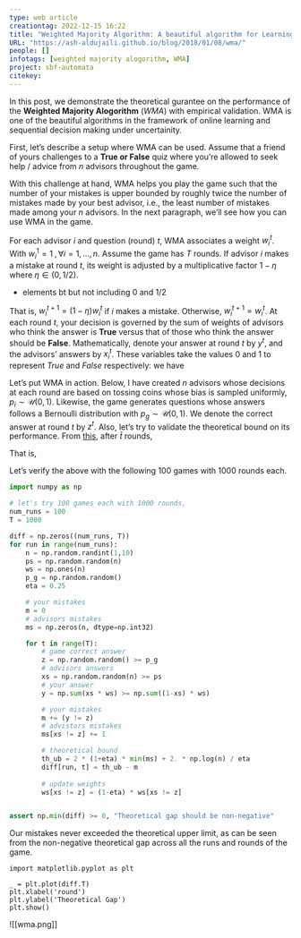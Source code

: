 ```yaml
---
type: web article
creationtag: 2022-12-15 16:22
title: "Weighted Majority Algorithm: A beautiful algorithm for Learning from Experts"
URL: "https://ash-aldujaili.github.io/blog/2018/01/08/wma/"
people: []
infotags: [weighted majority alogorithm, WMA]
project: sbf-automata
citekey:
---
```


In this post, we demonstrate the theoretical gurantee on the performance of the **Weighted Majority Alogorithm** (_WMA_) with empirical validation. WMA is one of the beautiful algorithms in the framework of online learning and sequential decision making under uncertainity.

First, let’s describe a setup where WMA can be used. Assume that a friend of yours challenges to a **True or False** quiz where you’re allowed to seek help / advice from $n$ advisors throughout the game.

With this challenge at hand, WMA helps you play the game such that the number of your mistakes is upper bounded by roughly twice the number of mistakes made by your best advisor, i.e., the least number of mistakes made among your $n$ advisors. In the next paragraph, we’ll see how you can use WMA in the game.

For each advisor $i$ and question (round) $t$, WMA associates a weight $w^t_i$. With $w^1_i=1\;, \forall i=1,\ldots, n.$ Assume the game has $T$ rounds. If advisor $i$ makes a mistake at round $t$, its weight is adjusted by a multiplicative factor $1-\eta$ where $\eta\in(0,1/2)$.
- elements bt but not including 0 and 1/2


That is, $w^{t+1}_i= (1-\eta) w^t_i$ if $i$ makes a mistake. Otherwise, $w^{t+1}_i=w^t_i$. At each round $t$, your decision is governed by the sum of weights of advisors who think the answer is **True** versus that of those who think the answer should be **False**. Mathematically, denote your answer at round $t$ by $y^t$, and the advisors’ answers by $x^t_i$. These variables take the values $0$ and $1$ to represent _True_ and _False_ respectively: we have

Let’s put WMA in action. Below, I have created $n$ advisors whose decisions at each round are based on tossing coins whose bias is sampled uniformly, $p_i\sim \mathcal{U}(0,1)$. Likewise, the game generates questions whose answers follows a Bernoulli distribution with $p_g\sim\mathcal{U}(0,1)$. We denote the correct answer at round $t$ by $z^t$. Also, let’s try to validate the theoretical bound on its performance. From [this](https://www.cs.princeton.edu/courses/archive/fall13/cos521/lecnotes/lec8.pdf), after $\hat{t}$ rounds,

That is,

Let’s verify the above with the following 100 games with 1000 rounds each.

``` python
import numpy as np

# let's try 100 games each with 1000 rounds,  
num_runs = 100
T = 1000

diff = np.zeros((num_runs, T))
for run in range(num_runs):
    n = np.random.randint(1,10)
    ps = np.random.random(n)
    ws = np.ones(n)
    p_g = np.random.random()
    eta = 0.25

    # your mistakes
    m = 0
    # advisors mistakes
    ms = np.zeros(n, dtype=np.int32)

    for t in range(T):
        # game correct answer
        z = np.random.random() >= p_g
        # advisors answers
        xs = np.random.random(n) >= ps
        # your answer
        y = np.sum(xs * ws) >= np.sum((1-xs) * ws)

        # your mistakes
        m += (y != z)
        # advistors mistakes
        ms[xs != z] += 1

        # theoretical bound
        th_ub = 2 * (1+eta) * min(ms) + 2. * np.log(n) / eta
        diff[run, t] = th_ub - m
        
        # update weights
        ws[xs != z] = (1-eta) * ws[xs != z]


assert np.min(diff) >= 0, "Theoretical gap should be non-negative"
```

Our mistakes never exceeded the theoretical upper limit, as can be seen from the non-negative theoretical gap across all the runs and rounds of the game.

```
import matplotlib.pyplot as plt

_ = plt.plot(diff.T)
plt.xlabel('round')
plt.ylabel('Theoretical Gap')
plt.show()
```

![[wma.png]]
